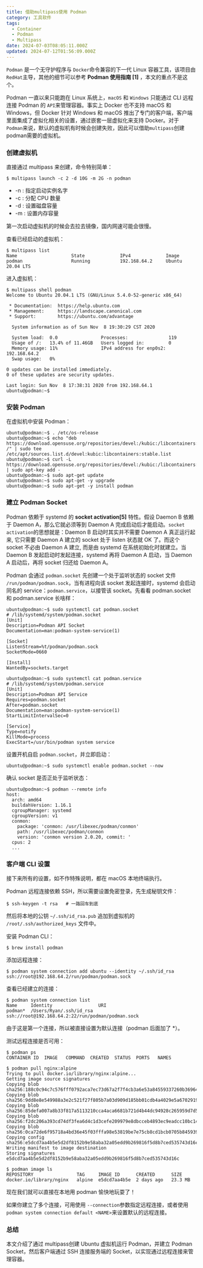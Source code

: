 ```yaml
---
title: 借助multipass使用 Podman
category: 工具软件
tags:
  - Container
  - Podman
  - Multipass
date: 2024-07-03T08:05:11.000Z
updated: 2024-07-12T01:56:09.000Z
---
```

​`Podman`​ 是一个无守护程序与 `Docker`​ 命令兼容的下一代 Linux 容器工具，该项目由 `RedHat`​ 主导，其他的细节可以参考 **Podman 使用指南 [1]**  ，本文的重点不是这个。

Podman 一直以来只能跑在 Linux 系统上，`macOS`​ 和 `Windows`​ 只能通过 CLI 远程连接 Podman 的 `API`​ 来管理容器。事实上 Docker 也不支持 macOS 和 Windows，但 Docker 针对 Windows 和 macOS 推出了专门的客户端，客户端里面集成了虚拟化相关的设置，通过嵌套一层虚拟化来支持 Docker。对于 `Podman`​ 来说，默认的虚拟机有时候会创建失败，因此可以借助`multipass`​创建podman需要的虚拟机。

### **创建虚拟机**

直接通过 multipass 来创建，命令特别简单：

```
$ multipass launch -c 2 -d 10G -m 2G -n podman
```

* -n : 指定启动实例名字
* -c : 分配 CPU 数量
* -d : 设置磁盘容量
* -m : 设置内存容量

第一次启动虚拟机的时候会去拉去镜像，国内网速可能会很慢。

查看已经启动的虚拟机：

```
$ multipass list
Name                    State             IPv4             Image
podman                  Running           192.168.64.2     Ubuntu 20.04 LTS
```

进入虚拟机：

```
$ multipass shell podman
Welcome to Ubuntu 20.04.1 LTS (GNU/Linux 5.4.0-52-generic x86_64)

 * Documentation:  https://help.ubuntu.com
 * Management:     https://landscape.canonical.com
 * Support:        https://ubuntu.com/advantage

  System information as of Sun Nov  8 19:30:29 CST 2020

  System load:  0.0                Processes:               119
  Usage of /:   13.4% of 11.46GB   Users logged in:         0
  Memory usage: 11%                IPv4 address for enp0s2: 192.168.64.2
  Swap usage:   0%

0 updates can be installed immediately.
0 of these updates are security updates.

Last login: Sun Nov  8 17:38:31 2020 from 192.168.64.1
ubuntu@podman:~$
```

### **安装 Podman**

在虚拟机中安装 Podman：

```
ubuntu@podman:~$ . /etc/os-release
ubuntu@podman:~$ echo "deb https://download.opensuse.org/repositories/devel:/kubic:/libcontainers:/stable/xUbuntu_${VERSION_ID}/ /" | sudo tee /etc/apt/sources.list.d/devel:kubic:libcontainers:stable.list
ubuntu@podman:~$ curl -L https://download.opensuse.org/repositories/devel:/kubic:/libcontainers:/stable/xUbuntu_${VERSION_ID}/Release.key | sudo apt-key add -
ubuntu@podman:~$ sudo apt-get update
ubuntu@podman:~$ sudo apt-get -y upgrade
ubuntu@podman:~$ sudo apt-get -y install podman
```

### **建立 Podman Socket**

Podman 依赖于 systemd 的 **socket activation[5]**   特性。假设 Daemon B 依赖于 Daemon A，那么它就必须等到 Daemon A 完成启动后才能启动。`socket activation`​的思想就是：Daemon B 启动时其实并不需要 Daemon A 真正运行起来, 它只需要 Daemon A 建立的 socket 处于 listen 状态就 OK 了。而这个 socket 不必由 Daemon A 建立, 而是由 systemd 在系统初始化时就建立。当 Daemon B 发起启动时发起连接，systemd 再将 Daemon A 启动，当 Daemon A 启动后，再将 socket 归还给 Daemon A。

Podman 会通过 `podman.socket`​ 先创建一个处于监听状态的 socket 文件 `/run/podman/podman.sock`​，当有进程向该 socket 发起连接时，systemd 会启动同名的 service：`podman.service`​，以接管该 socket。先看看 podman.socket 和 podman.service 长啥样：

```
ubuntu@podman:~$ sudo systemctl cat podman.socket
# /lib/systemd/system/podman.socket
[Unit]
Description=Podman API Socket
Documentation=man:podman-system-service(1)

[Socket]
ListenStream=%t/podman/podman.sock
SocketMode=0660

[Install]
WantedBy=sockets.target

ubuntu@podman:~$ sudo systemctl cat podman.service
# /lib/systemd/system/podman.service
[Unit]
Description=Podman API Service
Requires=podman.socket
After=podman.socket
Documentation=man:podman-system-service(1)
StartLimitIntervalSec=0

[Service]
Type=notify
KillMode=process
ExecStart=/usr/bin/podman system service
```

设置开机自启 `podman.socket`​，并立即启动：

```shell
ubuntu@podman:~$ sudo systemctl enable podman.socket --now
```

确认 socket 是否正处于监听状态：

```shell
ubuntu@podman:~$ podman --remote info
host:
  arch: amd64
  buildahVersion: 1.16.1
  cgroupManager: systemd
  cgroupVersion: v1
  conmon:
    package: 'conmon: /usr/libexec/podman/conmon'
    path: /usr/libexec/podman/conmon
    version: 'conmon version 2.0.20, commit: '
  cpus: 2
  ...
```

### **客户端 CLI 设置**

接下来所有的设置，如不作特殊说明，都在 macOS 本地终端执行。

Podman 远程连接依赖 SSH，所以需要设置免密登录，先生成秘钥文件：

```
$ ssh-keygen -t rsa   # 一路回车到底
```

然后将本地的公钥 `~/.ssh/id_rsa.pub`​ 追加到虚拟机的 `/root/.ssh/authorized_keys`​ 文件中。

安装 Podman CLI：

```
$ brew install podman
```

添加远程连接：

```
$ podman system connection add ubuntu --identity ~/.ssh/id_rsa ssh://root@192.168.64.2/run/podman/podman.sock
```

查看已经建立的连接：

```
$ podman system connection list
Name     Identity                 URI
podman*  /Users/Ryan/.ssh/id_rsa  ssh://root@192.168.64.2:22/run/podman/podman.sock
```

由于这是第一个连接，所以被直接设置为默认连接（podman 后面加了 *）。

测试远程连接是否可用：

```shell
$ podman ps
CONTAINER ID  IMAGE   COMMAND  CREATED  STATUS  PORTS   NAMES

$ podman pull nginx:alpine
Trying to pull docker.io/library/nginx:alpine...
Getting image source signatures
Copying blob sha256:188c0c94c7c576fff0792aca7ec73d67a2f7f4cb3a6e53a84559337260b36964
Copying blob sha256:9dd8e8e549988a3e2c521f27f805b7a03d909d185bb01cdb4a4029e5a6702919
Copying blob sha256:85defa007a8b33f817a5113210cca4aca6681b721d4b44dc94928c265959d7d5
Copying blob sha256:f2dc206a393cd74df3fea6d4c1d3cefe209979e8dbcceb4893ec9eadcc10bc14
Copying blob sha256:0ca72de6f95718a4bd36e45f03fffa98e53819be7e75cb8cd1bcb0705b845939
Copying config sha256:e5dcd7aa4b5e5d2df8152b9e58aba32a05edd9b269816f5d8b7ced535743d16c
Writing manifest to image destination
Storing signatures
e5dcd7aa4b5e5d2df8152b9e58aba32a05edd9b269816f5d8b7ced535743d16c

$ podman image ls
REPOSITORY                TAG     IMAGE ID      CREATED      SIZE
docker.io/library/nginx   alpine  e5dcd7aa4b5e  2 days ago   23.3 MB
```

现在我们就可以直接在本地用 podman 愉快地玩耍了！

如果你建立了多个连接，可用使用 `--connection`​ 参数指定远程连接，或者使用 `podman system connection default <NAME>`​ 来设置默认的远程连接。

### **总结**

本文介绍了通过 multipass创建 Ubuntu 虚拟机运行 Podman，并建立 Podman Socket，然后客户端通过 SSH 连接服务端的 Socket，以实现通过远程连接来管理容器。

‍

